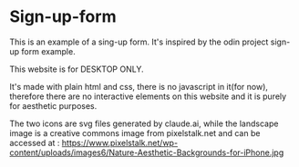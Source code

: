 # Sign-up-form
This is an example of a sing-up form. It's inspired by the odin project sign-up form example.

This website is for DESKTOP ONLY.

It's made with plain html and css, there is no javascript in it(for now), therefore there are no interactive elements on this website and it is purely for aesthetic purposes.

The two icons are svg files generated by claude.ai, while the landscape image is a creative commons image from pixelstalk.net and can be accessed at : https://www.pixelstalk.net/wp-content/uploads/images6/Nature-Aesthetic-Backgrounds-for-iPhone.jpg
